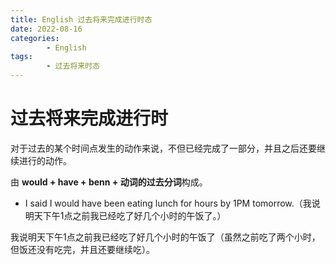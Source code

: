 ```yaml
---
title: English 过去将来完成进行时态
date: 2022-08-16
categories:
        - English
tags:
        - 过去将来时态
---
```


# 过去将来完成进行时

对于过去的某个时间点发生的动作来说，不但已经完成了一部分，并且之后还要继续进行的动作。

由 **would + have + benn + 动词的过去分词**构成。

- I said I would have been eating lunch for hours by 1PM tomorrow.（我说明天下午1点之前我已经吃了好几个小时的午饭了。）

我说明天下午1点之前我已经吃了好几个小时的午饭了（虽然之前吃了两个小时，但饭还没有吃完，并且还要继续吃）。